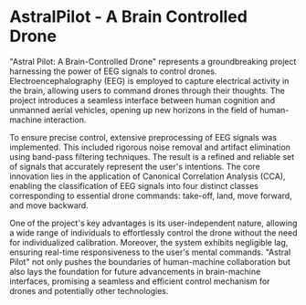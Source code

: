 # AstralPilot - A Brain Controlled Drone

"Astral Pilot: A Brain-Controlled Drone" represents a groundbreaking project harnessing the
power of EEG signals to control drones. Electroencephalography (EEG) is employed to capture
electrical activity in the brain, allowing users to command drones through their thoughts. The
project introduces a seamless interface between human cognition and unmanned aerial vehicles,
opening up new horizons in the field of human-machine interaction.

To ensure precise control, extensive preprocessing of EEG signals was implemented. This included
rigorous noise removal and artifact elimination using band-pass filtering techniques. The result is
a refined and reliable set of signals that accurately represent the user's intentions. The core
innovation lies in the application of Canonical Correlation Analysis (CCA), enabling the
classification of EEG signals into four distinct classes corresponding to essential drone commands:
take-off, land, move forward, and move backward.

One of the project's key advantages is its user-independent nature, allowing a wide range of
individuals to effortlessly control the drone without the need for individualized calibration.
Moreover, the system exhibits negligible lag, ensuring real-time responsiveness to the user's
mental commands. "Astral Pilot" not only pushes the boundaries of human-machine collaboration
but also lays the foundation for future advancements in brain-machine interfaces, promising a
seamless and efficient control mechanism for drones and potentially other technologies.

